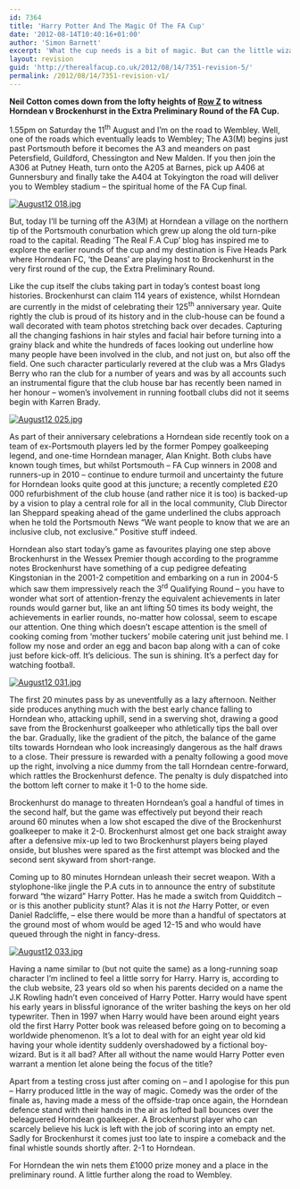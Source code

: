 ```yaml
---
id: 7364
title: 'Harry Potter And The Magic Of The FA Cup'
date: '2012-08-14T10:40:16+01:00'
author: 'Simon Barnett'
excerpt: 'What the cup needs is a bit of magic. But can the little wizard come up with the goods? Neil Cotton from Row Z finds out.'
layout: revision
guid: 'http://therealfacup.co.uk/2012/08/14/7351-revision-5/'
permalink: /2012/08/14/7351-revision-v1/
---
```


**Neil Cotton comes down from the lofty heights of [Row Z](http://rowzfootball.wordpress.com/) to witness Horndean v Brockenhurst in the Extra Preliminary Round of the FA Cup.**

1.55pm on Saturday the 11<sup>th</sup> August and I’m on the road to Wembley. Well, one of the roads which eventually leads to Wembley; The A3(M) begins just past Portsmouth before it becomes the A3 and meanders on past Petersfield, Guildford, Chessington and New Malden. If you then join the A306 at Putney Heath, turn onto the A205 at Barnes, pick up A406 at Gunnersbury and finally take the A404 at Tokyington the road will deliver you to Wembley stadium – the spiritual home of the FA Cup final.

[![August12 018.jpg](http://lh5.ggpht.com/-XLP7U8-Q68c/UCoXyYI15kI/AAAAAAAAB1o/-AEKfBBuDMk/h320/August12%252520018.jpg)](http://lh5.ggpht.com/-XLP7U8-Q68c/UCoXyYI15kI/AAAAAAAAB1o/-AEKfBBuDMk/w800/August12%252520018.jpg)

But, today I’ll be turning off the A3(M) at Horndean a village on the northern tip of the Portsmouth conurbation which grew up along the old turn-pike road to the capital. Reading ‘The Real F.A Cup’ blog has inspired me to explore the earlier rounds of the cup and my destination is Five Heads Park where Horndean FC, ‘the Deans’ are playing host to Brockenhurst in the very first round of the cup, the Extra Preliminary Round.

Like the cup itself the clubs taking part in today’s contest boast long histories. Brockenhurst can claim 114 years of existence, whilst Horndean are currently in the midst of celebrating their 125<sup>th</sup> anniversary year. Quite rightly the club is proud of its history and in the club-house can be found a wall decorated with team photos stretching back over decades. Capturing all the changing fashions in hair styles and facial hair before turning into a grainy black and white the hundreds of faces looking out underline how many people have been involved in the club, and not just on, but also off the field. One such character particularly revered at the club was a Mrs Gladys Berry who ran the club for a number of years and was by all accounts such an instrumental figure that the club house bar has recently been named in her honour – women’s involvement in running football clubs did not it seems begin with Karren Brady.

[![August12 025.jpg](http://lh3.ggpht.com/-6qkYulyJETA/UCoXwsxCddI/AAAAAAAAB1Y/0LQrmPppq3s/h320/August12%252520025.jpg)](http://lh3.ggpht.com/-6qkYulyJETA/UCoXwsxCddI/AAAAAAAAB1Y/0LQrmPppq3s/w800/August12%252520025.jpg)

As part of their anniversary celebrations a Horndean side recently took on a team of ex-Portsmouth players led by the former Pompey goalkeeping legend, and one-time Horndean manager, Alan Knight. Both clubs have known tough times, but whilst Portsmouth – FA Cup winners in 2008 and runners-up in 2010 – continue to endure turmoil and uncertainty the future for Horndean looks quite good at this juncture; a recently completed £20 000 refurbishment of the club house (and rather nice it is too) is backed-up by a vision to play a central role for all in the local community, Club Director Ian Sheppard speaking ahead of the game underlined the clubs approach when he told the Portsmouth News “We want people to know that we are an inclusive club, not exclusive.” Positive stuff indeed.

Horndean also start today’s game as favourites playing one step above Brockenhurst in the Wessex Premier though according to the programme notes Brockenhurst have something of a cup pedigree defeating Kingstonian in the 2001-2 competition and embarking on a run in 2004-5 which saw them impressively reach the 3<sup>rd</sup> Qualifying Round – you have to wonder what sort of attention-frenzy the equivalent achievements in later rounds would garner but, like an ant lifting 50 times its body weight, the achievements in earlier rounds, no-matter how colossal, seem to escape our attention. One thing which doesn’t escape attention is the smell of cooking coming from ‘mother tuckers’ mobile catering unit just behind me. I follow my nose and order an egg and bacon bap along with a can of coke just before kick-off. It’s delicious. The sun is shining. It’s a perfect day for watching football.

[![August12 031.jpg](http://lh6.ggpht.com/-KdyxjEwZP4I/UCoX99X01oI/AAAAAAAAB1w/4cS2KZ9dt14/h320/August12%252520031.jpg)](http://lh6.ggpht.com/-KdyxjEwZP4I/UCoX99X01oI/AAAAAAAAB1w/4cS2KZ9dt14/w800/August12%252520031.jpg)

The first 20 minutes pass by as uneventfully as a lazy afternoon. Neither side produces anything much with the best early chance falling to Horndean who, attacking uphill, send in a swerving shot, drawing a good save from the Brockenhurst goalkeeper who athletically tips the ball over the bar. Gradually, like the gradient of the pitch, the balance of the game tilts towards Horndean who look increasingly dangerous as the half draws to a close. Their pressure is rewarded with a penalty following a good move up the right, involving a nice dummy from the tall Horndean centre-forward, which rattles the Brockenhurst defence. The penalty is duly dispatched into the bottom left corner to make it 1-0 to the home side.

Brockenhurst do manage to threaten Horndean’s goal a handful of times in the second half, but the game was effectively put beyond their reach around 60 minutes when a low shot escaped the dive of the Brockenhurst goalkeeper to make it 2-0. Brockenhurst almost get one back straight away after a defensive mix-up led to two Brockenhurst players being played onside, but blushes were spared as the first attempt was blocked and the second sent skyward from short-range.

Coming up to 80 minutes Horndean unleash their secret weapon. With a stylophone-like jingle the P.A cuts in to announce the entry of substitute forward “the wizard” Harry Potter. Has he made a switch from Quidditch – or is this another publicity stunt? Alas it is not *the* Harry Potter, or even Daniel Radcliffe, – else there would be more than a handful of spectators at the ground most of whom would be aged 12-15 and who would have queued through the night in fancy-dress.

[![August12 033.jpg](http://lh5.ggpht.com/-AQZYE_nkN7M/UCoX9kfU2SI/AAAAAAAAB10/l8IHXpkCuuM/h320/August12%252520033.jpg)](http://lh5.ggpht.com/-AQZYE_nkN7M/UCoX9kfU2SI/AAAAAAAAB10/l8IHXpkCuuM/w800/August12%252520033.jpg)

Having a name similar to (but not quite the same) as a long-running soap character I’m inclined to feel a little sorry for Harry. Harry is, according to the club website, 23 years old so when his parents decided on a name the J.K Rowling hadn’t even conceived of Harry Potter. Harry would have spent his early years in blissful ignorance of the writer bashing the keys on her old typewriter. Then in 1997 when Harry would have been around eight years old the first Harry Potter book was released before going on to becoming a worldwide phenomenon. It’s a lot to deal with for an eight year old kid having your whole identity suddenly overshadowed by a fictional boy-wizard. But is it all bad? After all without the name would Harry Potter even warrant a mention let alone being the focus of the title?

Apart from a testing cross just after coming on – and I apologise for this pun – Harry produced little in the way of magic. Comedy was the order of the finale as, having made a mess of the offside-trap once again, the Horndean defence stand with their hands in the air as lofted ball bounces over the beleaguered Horndean goalkeeper. A Brockenhurst player who can scarcely believe his luck is left with the job of scoring into an empty net. Sadly for Brockenhurst it comes just too late to inspire a comeback and the final whistle sounds shortly after. 2-1 to Horndean.

For Horndean the win nets them £1000 prize money and a place in the preliminary round. A little further along the road to Wembley.